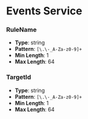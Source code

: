 # Events Service

### RuleName
- **Type**: string
- **Pattern**: `[\.\-_A-Za-z0-9]+`
- **Min Length**: 1
- **Max Length**: 64

### TargetId
- **Type**: string
- **Pattern**: `[\.\-_A-Za-z0-9]+`
- **Min Length**: 1
- **Max Length**: 64

